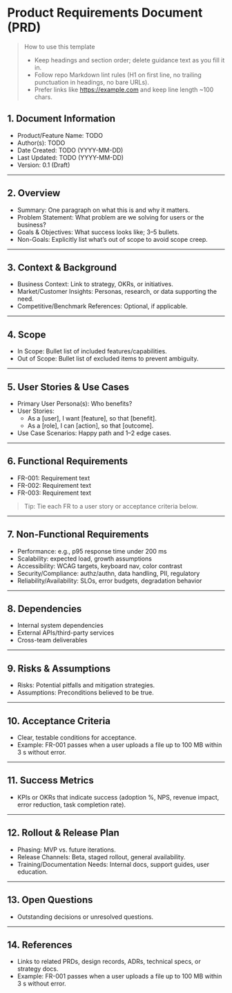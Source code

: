 # Product Requirements Document (PRD)

> How to use this template
>
> - Keep headings and section order; delete guidance text as you fill it in.
> - Follow repo Markdown lint rules (H1 on first line, no trailing punctuation in headings, no bare URLs).
> - Prefer links like <https://example.com> and keep line length ~100 chars.
>
## 1. Document Information

- Product/Feature Name: TODO
- Author(s): TODO
- Date Created: TODO (YYYY-MM-DD)
- Last Updated: TODO (YYYY-MM-DD)
- Version: 0.1 (Draft)

---

## 2. Overview

- Summary: One paragraph on what this is and why it matters.
- Problem Statement: What problem are we solving for users or the business?
- Goals & Objectives: What success looks like; 3–5 bullets.
- Non-Goals: Explicitly list what’s out of scope to avoid scope creep.

---

## 3. Context & Background

- Business Context: Link to strategy, OKRs, or initiatives.
- Market/Customer Insights: Personas, research, or data supporting the need.
- Competitive/Benchmark References: Optional, if applicable.

---

## 4. Scope

- In Scope: Bullet list of included features/capabilities.
- Out of Scope: Bullet list of excluded items to prevent ambiguity.

---

## 5. User Stories & Use Cases

- Primary User Persona(s): Who benefits?
- User Stories:
  - As a [user], I want [feature], so that [benefit].
  - As a [role], I can [action], so that [outcome].
- Use Case Scenarios: Happy path and 1–2 edge cases.

---

## 6. Functional Requirements

- FR-001: Requirement text
- FR-002: Requirement text
- FR-003: Requirement text

> Tip: Tie each FR to a user story or acceptance criteria below.

---

## 7. Non-Functional Requirements

- Performance: e.g., p95 response time under 200 ms
- Scalability: expected load, growth assumptions
- Accessibility: WCAG targets, keyboard nav, color contrast
- Security/Compliance: authz/authn, data handling, PII, regulatory
- Reliability/Availability: SLOs, error budgets, degradation behavior

---

## 8. Dependencies

- Internal system dependencies
- External APIs/third-party services
- Cross-team deliverables

---

## 9. Risks & Assumptions

- Risks: Potential pitfalls and mitigation strategies.
- Assumptions: Preconditions believed to be true.

---

## 10. Acceptance Criteria

- Clear, testable conditions for acceptance.
- Example: FR-001 passes when a user uploads a file up to 100 MB within 3 s without error.

---

## 11. Success Metrics

- KPIs or OKRs that indicate success (adoption %, NPS, revenue impact, error reduction, task completion rate).

---

## 12. Rollout & Release Plan

- Phasing: MVP vs. future iterations.
- Release Channels: Beta, staged rollout, general availability.
- Training/Documentation Needs: Internal docs, support guides, user education.

---

## 13. Open Questions

- Outstanding decisions or unresolved questions.

---

## 14. References

- Links to related PRDs, design records, ADRs, technical specs, or strategy docs.
- Example: FR-001 passes when a user uploads a file up to 100 MB within 3 s without error.
